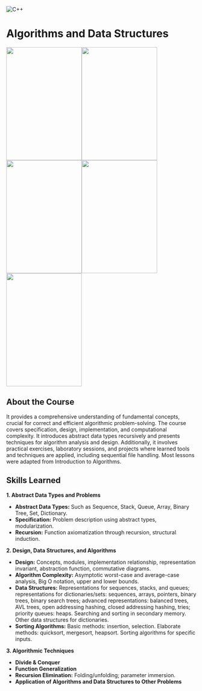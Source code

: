![C++](https://img.shields.io/badge/c++-%2300599C.svg?style=for-the-badge&logo=c%2B%2B&logoColor=white)
# Algorithms and Data Structures
<img src="https://images.cdn1.buscalibre.com/fit-in/360x360/ce/4d/ce4daab00e405bca345cfbbf20b5c8df.jpg" width="200" height="300"><img src="https://m.media-amazon.com/images/I/81WPe-1hGbL._AC_UF1000,1000_QL80_.jpg" width="200" height="300"><img src="https://m.media-amazon.com/images/I/71ETsGj0-PL._AC_UF1000,1000_QL80_.jpg" width="200" height="300"><img src="https://m.media-amazon.com/images/I/81i3yPOUA5L._AC_UF1000,1000_QL80_.jpg" width="200" height="300"><img src="https://encrypted-tbn0.gstatic.com/images?q=tbn:ANd9GcSDvKcSuhN_FYilCE82HqTpjIW5NXO8lhHiP1HXASOpAw&s" width="200" height="300">

## About the Course
It provides a comprehensive understanding of fundamental concepts, crucial for correct and efficient algorithmic problem-solving. The course covers specification, design, implementation, and computational complexity. It introduces abstract data types recursively and presents techniques for algorithm analysis and design. Additionally, it involves practical exercises, laboratory sessions, and projects where learned tools and techniques are applied, including sequential file handling. Most lessons were adapted from Introduction to Algorithms.


## Skills Learned
**1. Abstract Data Types and Problems**
- **Abstract Data Types:** Such as Sequence, Stack, Queue, Array, Binary Tree, Set, Dictionary.
- **Specification:** Problem description using abstract types, modularization.
- **Recursion:** Function axiomatization through recursion, structural induction.

**2. Design, Data Structures, and Algorithms**
- **Design:** Concepts, modules, implementation relationship, representation invariant, abstraction function, commutative diagrams.
- **Algorithm Complexity:** Asymptotic worst-case and average-case analysis, Big O notation, upper and lower bounds.
- **Data Structures:** Representations for sequences, stacks, and queues; representations for dictionaries/sets: sequences, arrays, pointers, binary trees, binary search trees; advanced representations: balanced trees, AVL trees, open addressing hashing, closed addressing hashing, tries; priority queues: heaps. Searching and sorting in secondary memory. Other data structures for dictionaries.
- **Sorting Algorithms:** Basic methods: insertion, selection. Elaborate methods: quicksort, mergesort, heapsort. Sorting algorithms for specific inputs.

**3. Algorithmic Techniques**
- **Divide & Conquer**
- **Function Generalization**
- **Recursion Elimination:** Folding/unfolding; parameter immersion.
- **Application of Algorithms and Data Structures to Other Problems**


